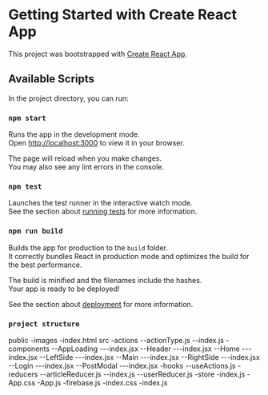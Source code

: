 # Getting Started with Create React App

This project was bootstrapped with [Create React App](https://github.com/facebook/create-react-app).

## Available Scripts

In the project directory, you can run:

### `npm start`

Runs the app in the development mode.\
Open [http://localhost:3000](http://localhost:3000) to view it in your browser.

The page will reload when you make changes.\
You may also see any lint errors in the console.

### `npm test`

Launches the test runner in the interactive watch mode.\
See the section about [running tests](https://facebook.github.io/create-react-app/docs/running-tests) for more information.

### `npm run build`

Builds the app for production to the `build` folder.\
It correctly bundles React in production mode and optimizes the build for the best performance.

The build is minified and the filenames include the hashes.\
Your app is ready to be deployed!

See the section about [deployment](https://facebook.github.io/create-react-app/docs/deployment) for more information.

### `project structure`

public
-images
-index.html
src
-actions
--actionType.js
--index.js
-components
--AppLoading
---index.jsx
--Header
---index.jsx
--Home
---index.jsx
--LeftSide
---index.jsx
--Main
---index.jsx
--RightSide
---index.jsx
--Login
---index.jsx
--PostModal
---index.jsx
-hooks
--useActions.js
-reducers
--articleReducer.js
--index.js
--userReducer.js
-store
-index.js
-App.css
-App.js
-firebase.js
-index.css
-index.js
